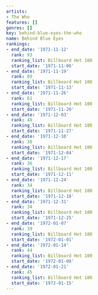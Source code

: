 ```yaml
---
artists:
- The Who
features: []
genres: []
key: behind-blue-eyes-the-who
name: Behind Blue Eyes
rankings:
- end_date: '1971-11-12'
  rank: 93
  ranking_list: Billboard Hot 100
  start_date: '1971-11-06'
- end_date: '1971-11-19'
  rank: 89
  ranking_list: Billboard Hot 100
  start_date: '1971-11-13'
- end_date: '1971-11-26'
  rank: 61
  ranking_list: Billboard Hot 100
  start_date: '1971-11-20'
- end_date: '1971-12-03'
  rank: 48
  ranking_list: Billboard Hot 100
  start_date: '1971-11-27'
- end_date: '1971-12-10'
  rank: 38
  ranking_list: Billboard Hot 100
  start_date: '1971-12-04'
- end_date: '1971-12-17'
  rank: 36
  ranking_list: Billboard Hot 100
  start_date: '1971-12-11'
- end_date: '1971-12-24'
  rank: 34
  ranking_list: Billboard Hot 100
  start_date: '1971-12-18'
- end_date: '1971-12-31'
  rank: 34
  ranking_list: Billboard Hot 100
  start_date: '1971-12-25'
- end_date: '1972-01-07'
  rank: 39
  ranking_list: Billboard Hot 100
  start_date: '1972-01-01'
- end_date: '1972-01-14'
  rank: 44
  ranking_list: Billboard Hot 100
  start_date: '1972-01-08'
- end_date: '1972-01-21'
  rank: 45
  ranking_list: Billboard Hot 100
  start_date: '1972-01-15'
---
```


